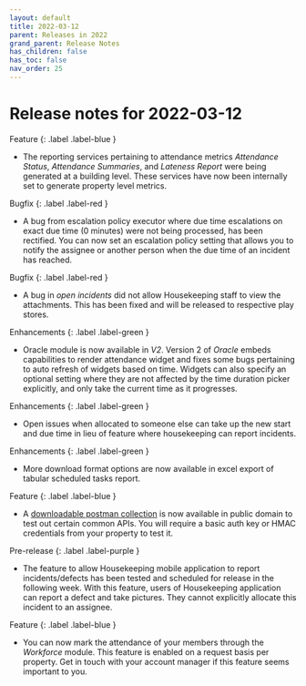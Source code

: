 ```yaml
---
layout: default
title: 2022-03-12
parent: Releases in 2022
grand_parent: Release Notes
has_children: false
has_toc: false
nav_order: 25
---
```


# Release notes for 2022-03-12

Feature
{: .label .label-blue }
- The reporting services pertaining to attendance metrics *Attendance Status*, *Attendance Summaries*, and *Lateness Report* were being generated at a building level.
These services have now been internally set to generate property level metrics.

Bugfix
{: .label .label-red }
- A bug from escalation policy executor where due time escalations on exact due time (0 minutes) were not being processed, has been rectified.
You can now set an escalation policy setting that allows you to notify the assignee or another person when the due time of an incident has reached.

Bugfix
{: .label .label-red }
- A bug in *open incidents* did not allow Housekeeping staff to view the attachments. This has been fixed and will be released to respective play stores.

Enhancements
{: .label .label-green }
- Oracle module is now available in *V2*. Version 2 of *Oracle* embeds capabilities to render attendance widget and fixes some bugs pertaining to auto refresh of widgets based on time.
Widgets can also specify an optional setting where they are not affected by the time duration picker explicitly, and only take the current time as it progresses.

Enhancements
{: .label .label-green }
- Open issues when allocated to someone else can take up the new start and due time in lieu of feature where housekeeping can report incidents.

Enhancements
{: .label .label-green }
- More download format options are now available in excel export of tabular scheduled tasks report.

Feature
{: .label .label-blue }
- A [downloadable postman collection](https://www.docs.smartclean.io/api_main.html) is now available in public domain to test out certain common APIs.
You will require a basic auth key or HMAC credentials from your property to test it.

Pre-release
{: .label .label-purple }
- The feature to allow Housekeeping mobile application to report incidents/defects has been tested and scheduled for release in the following week.
With this feature, users of Housekeeping application can report a defect and take pictures. They cannot explicitly allocate this incident to an assignee.

Feature
{: .label .label-blue }
- You can now mark the attendance of your members through the *Workforce* module.
This feature is enabled on a request basis per property. Get in touch with your account manager if this feature seems important to you.
